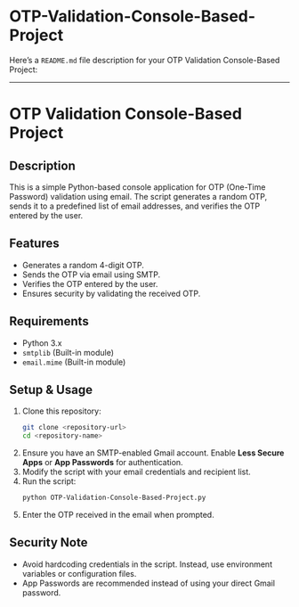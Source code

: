 # OTP-Validation-Console-Based-Project
Here’s a `README.md` file description for your OTP Validation Console-Based Project:  

---

# OTP Validation Console-Based Project  

## Description  
This is a simple Python-based console application for OTP (One-Time Password) validation using email. The script generates a random OTP, sends it to a predefined list of email addresses, and verifies the OTP entered by the user.  

## Features  
- Generates a random 4-digit OTP.  
- Sends the OTP via email using SMTP.  
- Verifies the OTP entered by the user.  
- Ensures security by validating the received OTP.  

## Requirements  
- Python 3.x  
- `smtplib` (Built-in module)  
- `email.mime` (Built-in module)  

## Setup & Usage  
1. Clone this repository:  
   ```bash
   git clone <repository-url>
   cd <repository-name>
   ```  
2. Ensure you have an SMTP-enabled Gmail account. Enable **Less Secure Apps** or **App Passwords** for authentication.  
3. Modify the script with your email credentials and recipient list.  
4. Run the script:  
   ```bash
   python OTP-Validation-Console-Based-Project.py
   ```  
5. Enter the OTP received in the email when prompted.  

## Security Note  
- Avoid hardcoding credentials in the script. Instead, use environment variables or configuration files.  
- App Passwords are recommended instead of using your direct Gmail password.  

